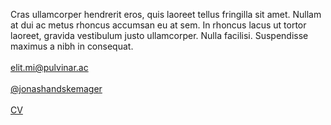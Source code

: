 ---
---
<p>Cras ullamcorper hendrerit eros, quis laoreet tellus fringilla sit amet. Nullam at dui ac metus rhoncus accumsan eu at sem. In rhoncus lacus ut tortor laoreet, gravida vestibulum justo ullamcorper. Nulla facilisi. Suspendisse maximus a nibh in consequat. <br><br><a href="mailto:elit.mi@pulvinar.ac">elit.mi@pulvinar.ac</a><br><br><a href="https://www.instagram.com/jonashandskemager/">@jonashandskemager</a><br><br><a href="#cv">CV</a></p>